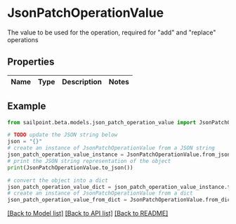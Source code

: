 # JsonPatchOperationValue

The value to be used for the operation, required for \"add\" and \"replace\" operations

## Properties

Name | Type | Description | Notes
------------ | ------------- | ------------- | -------------

## Example

```python
from sailpoint.beta.models.json_patch_operation_value import JsonPatchOperationValue

# TODO update the JSON string below
json = "{}"
# create an instance of JsonPatchOperationValue from a JSON string
json_patch_operation_value_instance = JsonPatchOperationValue.from_json(json)
# print the JSON string representation of the object
print(JsonPatchOperationValue.to_json())

# convert the object into a dict
json_patch_operation_value_dict = json_patch_operation_value_instance.to_dict()
# create an instance of JsonPatchOperationValue from a dict
json_patch_operation_value_from_dict = JsonPatchOperationValue.from_dict(json_patch_operation_value_dict)
```
[[Back to Model list]](../README.md#documentation-for-models) [[Back to API list]](../README.md#documentation-for-api-endpoints) [[Back to README]](../README.md)


